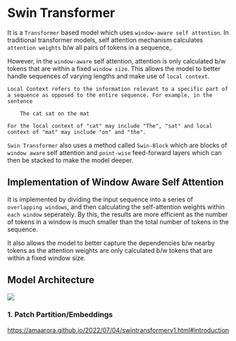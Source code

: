 # Swin Transformer
It is a `Transformer` based model which uses `window-aware self attention`. In traditional transformer models, self attention mechanism calculates `attention weights` b/w all pairs of tokens in a sequence,. 

However, in the `window-aware` self attention, attention is only calculated b/w tokens that are within a fixed `window size`. This allows the model to better handle sequences of varying lengths and make use of `local context`. 
```
Local Context refers to the information relevant to a specific part of a sequence as opposed to the entire sequence. For example, in the sentence

    The cat sat on the mat

For the local context of "cat" may include "The", "sat" and local context of "mat" may include "on" and "the".
```

`Swin Transformer` also uses a method called `Swin-Block` which are blocks of `window aware` self attention and `point-wise` feed-forward layers which can then be stacked to make the model deeper.

## Implementation of Window Aware Self Attention
It is implemented by dividing the input sequence into a series of `overlapping windows`, and then calculating the self-attention weights within `each window` seperately. By this, the results are more efficient as the number of tokens in a window is much smaller than the total number of tokens in the sequence.

It also allows the model to better capture the dependencies b/w nearby tokens as the attention weights are only calculated b/w tokens that are within a fixed window size.

## Model Architecture

<img src="https://amaarora.github.io/images/swin-transformer.png"/>

### 1. Patch Partition/Embeddings

https://amaarora.github.io/2022/07/04/swintransformerv1.html#introduction